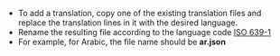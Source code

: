 * To add a translation, copy one of the existing translation files and replace the translation lines in it with the desired language.
* Rename the resulting file according to the language code [ISO 639-1](https://en.wikipedia.org/wiki/List_of_ISO_639-1_codes)
* For example, for Arabic, the file name should be **ar.json**